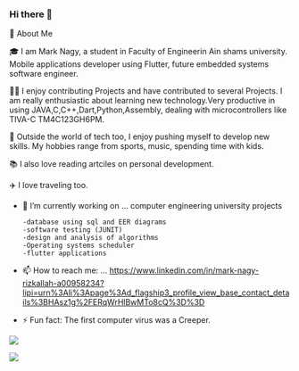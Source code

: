### Hi there 👋



🚀 About Me

🎓 I am Mark Nagy, a student in Faculty of Engineerin Ain shams university. Mobile applications developer using Flutter, future embedded systems software engineer. 

👨‍💻 I enjoy contributing Projects and have contributed to several Projects. I am really enthusiastic about learning new technology.Very productive in using JAVA,C,C++,Dart,Python,Assembly, dealing with microcontrollers like TIVA-C TM4C123GH6PM.

🎸 Outside the world of tech too, I enjoy pushing myself to develop new skills. My hobbies range from sports, music, spending time with kids.

📚 I also love reading artciles on personal development. 

✈️ I love traveling too.


- 🔭 I’m currently working on ... computer engineering university projects


      -database using sql and EER diagrams
      -software testing (JUNIT)
      -design and analysis of algorithms
      -Operating systems scheduler
      -flutter applications
      

- 📫 How to reach me: ...
https://www.linkedin.com/in/mark-nagy-rizkallah-a00958234?lipi=urn%3Ali%3Apage%3Ad_flagship3_profile_view_base_contact_details%3BHAsz1g%2FERqWrHlBwMTo8cQ%3D%3D


- ⚡ Fun fact: The first computer virus was a Creeper.

![](https://raw.githubusercontent.com/marknagy14/github-stats/master/generated/overview.svg#gh-dark-mode-only)


![](https://raw.githubusercontent.com/marknagy14/github-stats/master/generated/languages.svg#gh-dark-mode-only)

